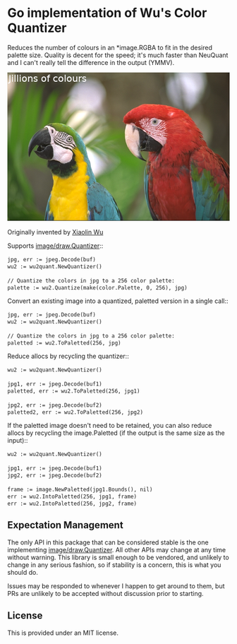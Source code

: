 Go implementation of Wu's Color Quantizer
=========================================

Reduces the number of colours in an *image.RGBA to fit in the desired palette
size. Quality is decent for the speed; it's much faster than NeuQuant and I
can't really tell the difference in the output (YMMV).

![](https://github.com/shabbyrobe/wu2quant/blob/main/demo/kodimg23.apng?raw=true)

Originally invented by [Xiaolin Wu](https://www.ece.mcmaster.ca/~xwu/)

Supports [image/draw.Quantizer](https://golang.org/pkg/image/draw/#Quantizer)::

    jpg, err := jpeg.Decode(buf)
    wu2 := wu2quant.NewQuantizer()

    // Quantize the colors in jpg to a 256 color palette:
    palette := wu2.Quantize(make(color.Palette, 0, 256), jpg)

Convert an existing image into a quantized, paletted version in a single call::

    jpg, err := jpeg.Decode(buf)
    wu2 := wu2quant.NewQuantizer()

    // Quantize the colors in jpg to a 256 color palette:
    paletted := wu2.ToPaletted(256, jpg)

Reduce allocs by recycling the quantizer::

    wu2 := wu2quant.NewQuantizer()

    jpg1, err := jpeg.Decode(buf1)
    paletted, err := wu2.ToPaletted(256, jpg1)

    jpg2, err := jpeg.Decode(buf2)
    paletted2, err := wu2.ToPaletted(256, jpg2)

If the paletted image doesn't need to be retained, you can also reduce allocs
by recycling the image.Paletted (if the output is the same size as the input)::

    wu2 := wu2quant.NewQuantizer()

    jpg1, err := jpeg.Decode(buf1)
    jpg2, err := jpeg.Decode(buf2)

    frame := image.NewPaletted(jpg1.Bounds(), nil)
    err := wu2.IntoPaletted(256, jpg1, frame)
    err := wu2.IntoPaletted(256, jpg2, frame)


## Expectation Management

The only API in this package that can be considered stable is the one implementing
[image/draw.Quantizer](https://golang.org/pkg/image/draw/#Quantizer). All other APIs
may change at any time without warning. This library is small enough to be vendored,
and unlikely to change in any serious fashion, so if stability is a concern, this is
what you should do.

Issues may be responded to whenever I happen to get around to them, but PRs are
unlikely to be accepted without discussion prior to starting.


## License

This is provided under an MIT license.

